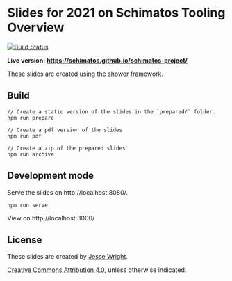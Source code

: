 # Slides for 2021 on Schimatos Tooling Overview
[![Build Status](https://github.com/schimatos/schimatos-project/workflows/Build%20and%20Deploy/badge.svg)](https://jeswr.github.io/schimatos-project/)

**Live version: https://schimatos.github.io/schimatos-project/**

These slides are created using the [shower](https://github.com/shower/shower) framework.

## Build

```
// Create a static version of the slides in the `prepared/` folder.
npm run prepare

// Create a pdf version of the slides
npm run pdf

// Create a zip of the prepared slides
npm run archive
```

## Development mode

Serve the slides on http://localhost:8080/.

```
npm run serve
```

View on http://localhost:3000/

## License

These slides are created by [Jesse Wright](https://github.com/jeswr/).

[Creative Commons Attribution 4.0](https://creativecommons.org/licenses/by/4.0/), unless otherwise indicated.
